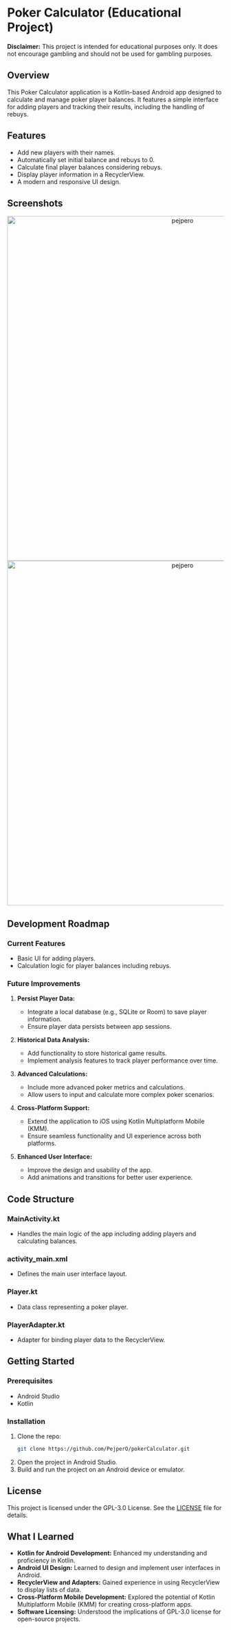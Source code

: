 # Poker Calculator (Educational Project)

**Disclaimer:** This project is intended for educational purposes only. It does not encourage gambling and should not be used for gambling purposes.

## Overview

This Poker Calculator application is a Kotlin-based Android app designed to calculate and manage poker player balances. It features a simple interface for adding players and tracking their results, including the handling of rebuys.

## Features

- Add new players with their names.
- Automatically set initial balance and rebuys to 0.
- Calculate final player balances considering rebuys.
- Display player information in a RecyclerView.
- A modern and responsive UI design.

## Screenshots

<div align=center>
  <img alt="pejpero" src="https://github.com/user-attachments/assets/ed8b92c0-09ee-4fde-a9d8-2d83a7a437bc" height="800px"></a>
  <img alt="pejpero" src="https://github.com/user-attachments/assets/2d011a77-8d09-4766-a86c-34ae72b519f8" height="800px"></a>
</div>

## Development Roadmap

### Current Features
- Basic UI for adding players.
- Calculation logic for player balances including rebuys.

### Future Improvements
1. **Persist Player Data:**
   - Integrate a local database (e.g., SQLite or Room) to save player information.
   - Ensure player data persists between app sessions.

2. **Historical Data Analysis:**
   - Add functionality to store historical game results.
   - Implement analysis features to track player performance over time.

3. **Advanced Calculations:**
   - Include more advanced poker metrics and calculations.
   - Allow users to input and calculate more complex poker scenarios.

4. **Cross-Platform Support:**
   - Extend the application to iOS using Kotlin Multiplatform Mobile (KMM).
   - Ensure seamless functionality and UI experience across both platforms.

5. **Enhanced User Interface:**
   - Improve the design and usability of the app.
   - Add animations and transitions for better user experience.

## Code Structure
### MainActivity.kt
- Handles the main logic of the app including adding players and calculating balances.
### activity_main.xml
- Defines the main user interface layout.
### Player.kt
- Data class representing a poker player.
### PlayerAdapter.kt
- Adapter for binding player data to the RecyclerView.

## Getting Started

### Prerequisites
- Android Studio
- Kotlin

### Installation
1. Clone the repo:
   ```bash
   git clone https://github.com/PejperO/pokerCalculator.git
   ```
2. Open the project in Android Studio.
3. Build and run the project on an Android device or emulator.

## License

This project is licensed under the GPL-3.0 License. See the [LICENSE](LICENSE) file for details.

## What I Learned
- **Kotlin for Android Development:** Enhanced my understanding and proficiency in Kotlin.
- **Android UI Design:** Learned to design and implement user interfaces in Android.
- **RecyclerView and Adapters:** Gained experience in using RecyclerView to display lists of data.
- **Cross-Platform Mobile Development:** Explored the potential of Kotlin Multiplatform Mobile (KMM) for creating cross-platform apps.
- **Software Licensing:** Understood the implications of GPL-3.0 license for open-source projects.
   
